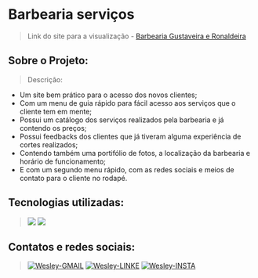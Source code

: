 <h1>Barbearia serviços</h1>


> <p>Link do site para a visualização - <a href="https://barbearia-gustaveiraeronaldeira.netlify.app/"_blank">Barbearia Gustaveira e Ronaldeira</a>

 <h2>Sobre o Projeto:</h2>
 
 > Descrição:
 
 + Um site bem prático para o acesso dos novos clientes; 
 + Com um menu de guia rápido para fácil acesso aos serviços que o cliente tem em mente;
 + Possui um catálogo dos serviços realizados pela barbearia e já contendo os preços;
 + Possui feedbacks dos clientes que já tiveram alguma experiência de cortes realizados;
 + Contendo também uma portifólio de fotos, a localização da barbearia  e horário de funcionamento;
 + E com um segundo menu rápido, com as redes sociais e meios de contato para o cliente no rodapé.

<h2>Tecnologias utilizadas:</h2>

> <img src="https://img.shields.io/badge/HTML5-E34F26?style=for-the-badge&logo=html5&logoColor=white"/> <img src="https://img.shields.io/badge/CSS3-1572B6?style=for-the-badge&logo=css3&logoColor=white"/>


 <h2>Contatos e redes sociais:</h2>
 
<div style="display: inline_block">

 > <a href="mailto:contatoluishenriique@gmail.com"><img alt="Wesley-GMAIL" src="https://img.shields.io/badge/Gmail-D14836?style=for-the-badge&logo=gmail&logoColor=white"></a>
  <a href="https://www.linkedin.com/in/luis-henrique-desenvolvedor/"><img alt="Wesley-LINKE" src="https://img.shields.io/badge/LinkedIn-0077B5?style=for-the-badge&logo=linkedin&logoColor=white"></a>
  <a href="https://www.instagram.com/luis_henrique067/"><img alt="Wesley-INSTA" src="https://img.shields.io/badge/Instagram-E4405F?style=for-the-badge&logo=instagram&logoColor=white"></a> 
</div>
